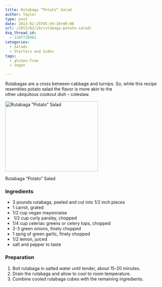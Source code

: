 ```yaml
---
title: Rutabaga “Potato” Salad
author: Taylor
type: post
date: 2013-02-25T05:59:38+00:00
url: /2013/02/24/rutabaga-potato-salad/
dsq_thread_id:
  - 1107720461
categories:
  - Salads
  - Starters and Sides
tags:
  - gluten-free
  - vegan

---
```

Rutabagas are a cross between cabbage and turnips. So, while this recipe resembles potato salad the flavor is more akin to the other ubiquitous cookout dish &#8211; coleslaw.

<div id="attachment_2847" style="width: 310px" class="wp-caption alignright">
  <a href="{{% mediaroot %}}uploads/2013/02/P2242914.jpg" rel="lightbox[2821]"><img class="size-medium wp-image-2847" alt="Rutabaga &quot;Potato&quot; Salad" src="{{% mediaroot %}}uploads/2013/02/P2242914-300x226.jpg" width="300" height="226" srcset="{{% mediaroot %}}uploads/2013/02/P2242914-300x226.jpg 300w, {{% mediaroot %}}uploads/2013/02/P2242914.jpg 800w" sizes="(max-width: 300px) 100vw, 300px" /></a>
  
  <p class="wp-caption-text">
    Rutabaga &#8220;Potato&#8221; Salad
  </p>
</div>

### Ingredients

  * 3 pounds rutabaga, peeled and cut into 1/2 inch pieces
  * 1 carrot, grated
  * 1/2 cup vegan mayonnaise
  *  1/2 cup curly parsley, chopped
  * 1/4 cup celeriac greens or celery tops, chopped
  * 2-3 green onions, finely chopped
  * 1 sprig of green garlic, finely chopped
  * 1/2 lemon, juiced
  * salt and pepper to taste

### Preparation

  1. <span style="line-height: 13px;">Boil rutabaga in salted water until tender, about 15-20 minutes. </span>
  2. Drain the rutabaga and allow to cool to room temperature.
  3. Combine cooled rutabaga cubes with the remaining ingredients.